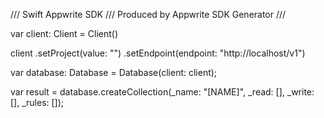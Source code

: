 /// Swift Appwrite SDK
/// Produced by Appwrite SDK Generator
///


var client: Client = Client()

client
    .setProject(value: "")
    .setEndpoint(endpoint: "http://localhost/v1")

var database: Database =  Database(client: client);

var result = database.createCollection(_name: "[NAME]", _read: [], _write: [], _rules: []);
